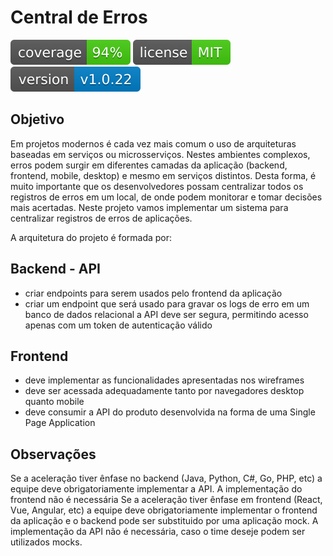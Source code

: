# Central de Erros
![Coverage](img/coverage.svg)
![License](img/license-MIT-brightgreen.svg)
![Version](img/version-v1022.svg)
## Objetivo
Em projetos modernos é cada vez mais comum o uso de arquiteturas baseadas em serviços ou microsserviços. Nestes ambientes complexos, erros podem surgir em diferentes camadas da aplicação (backend, frontend, mobile, desktop) e mesmo em serviços distintos. Desta forma, é muito importante que os desenvolvedores possam centralizar todos os registros de erros em um local, de onde podem monitorar e tomar decisões mais acertadas. Neste projeto vamos implementar um sistema para centralizar registros de erros de aplicações.

A arquitetura do projeto é formada por:

## Backend - API
 - criar endpoints para serem usados pelo frontend da aplicação
 - criar um endpoint que será usado para gravar os logs de erro em um banco de dados relacional
a API deve ser segura, permitindo acesso apenas com um token de autenticação válido
## Frontend
 - deve implementar as funcionalidades apresentadas nos wireframes
 - deve ser acessada adequadamente tanto por navegadores desktop quanto mobile
 - deve consumir a API do produto
desenvolvida na forma de uma Single Page Application
## Observações
Se a aceleração tiver ênfase no backend (Java, Python, C#, Go, PHP, etc) a equipe deve obrigatoriamente implementar a API. A implementação do frontend não é necessária
Se a aceleração tiver ênfase em frontend (React, Vue, Angular, etc) a equipe deve obrigatoriamente implementar o frontend da aplicação e o backend pode ser substituido por uma aplicação mock. A implementação da API não é necessária, caso o time deseje podem ser utilizados mocks.

